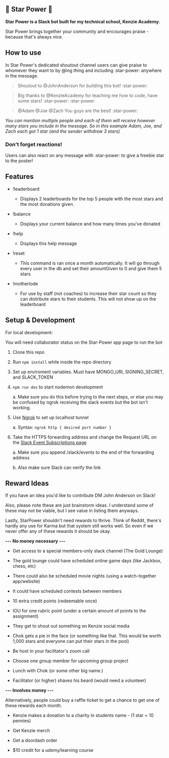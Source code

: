 ## 🌟 Star Power 🌟

**Star Power is a Slack bot built for my technical school, Kenzie Academy.**

Star Power brings together your community and encourages praise - because that's always nice.

## How to use

In Star Power's dedicated shoutout channel users can give praise to whomever they want to by @ing thing and including :star-power: anywhere in the message.

> Shoutout to @JohnAnderson for building this bot! :star-power:

> Big thanks to @KenzieAcademy for teaching me how to code, have some stars! :star-power: :star-power:

> @Adam @Joe @Zach You guys are the best! :star-power:

_You can mention multiple people and each of them will receive however many stars you include in the message. So in this example Adam, Joe, and Zach each got 1 star (and the sender withdrew 3 stars)_

### Don't forget reactions!

Users can also react on any message with :star-power: to give a freebie star to the poster!

## Features

- !leaderboard

  - Displays 2 leaderboards for the top 5 people with the most stars and the most donations given.

- !balance

  - Displays your current balance and how many times you've donated

- !help

  - Displays this help message

- !reset

  - This command is ran once a month automatically. It will go through every user in the db and set their amountGiven to 0 and give them 5 stars

- !motherlode

  - For use by staff (not coaches) to increase their star count so they can distribute stars to their students. This will not show up on the leaderboard

## Setup & Development

For local development:

You will need collaborator status on the Star-Power app page to run the bot

1. Clone this repo

2. Run `npm install` while inside the repo directory

3. Set up enviroment variables. Must have MONGO_URI, SIGNING_SECRET, and SLACK_TOKEN

4. `npm run dev` to start nodemon development

   a. Make sure you do this before trying to the next steps, or else you may be confused by ngrok receiving the slack events but the bot isn't working.

5. Use [Ngrok](https://ngrok.com/) to set up localhost tunnel

   a. Syntax: `ngrok http { desired port number }`
   
6. Take the HTTPS forwarding address and change the Request URL on the [Slack Event Subscriptions page](https://api.slack.com/apps/A01SB6HNPCZ/event-subscriptions?)

   a. Make sure you append /slack/events to the end of the forwarding address
   
   b. Also make sure Slack can verify the link
   
## Reward Ideas

If you have an idea you'd like to contribute DM John Anderson on Slack!

Also, please note these are just brainstorm ideas. I understand some of these may not be viable, but I see value in listing them anyways.

Lastly, StarPower shouldn't need rewards to thrive. Think of Reddit, there's hardly any use for Karma but that system still works well. So even if we never offer any of these rewards it should be okay.

**--- No money necessary ---**

- Get access to a special members-only slack channel (The Gold Lounge)

- The gold lounge could have scheduled online game days (like Jackbox, chess, etc)

- There could also be scheduled movie nights (using a watch-together app/website)

- It could have scheduled contests between members

- 10 extra credit points (redeemable once)

- IOU for one rubric point (under a certain amount of points to the assignment)

- They get to shout out something on Kenzie social media

- Chok gets a pie in the face (or something like that. This would be worth 1,000 stars and everyone can put their stars in the pool)

- Be host in your facilitator's zoom call

- Choose one group member for upcoming group project

- Lunch with Chok (or some other big name.)

- Facilitator (or higher) shaves his beard (would need a volunteer)

**--- Involves money ---**

Alternatively, people could buy a raffle ticket to get a chance to get one of these rewards each month.

- Kenzie makes a donation to a charity in students name - (1 star = 10 pennies)

- Get Kenzie merch

- Get a doordash order

- $10 credit for a udemy/learning course
